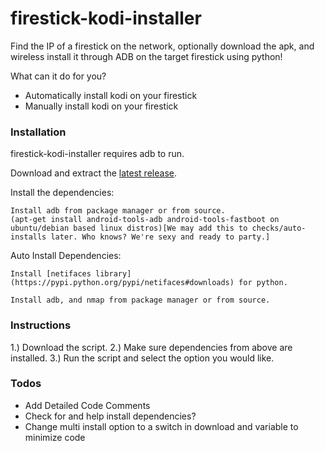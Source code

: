 # firestick-kodi-installer

Find the IP of a firestick on the network, optionally download the apk, and wireless install it through ADB on the target firestick using python!

What can it do for you?
  - Automatically install kodi on your firestick
  - Manually install kodi on your firestick


### Installation

firestick-kodi-installer requires adb to run.

Download and extract the [latest release](https://github.com/Bradart/firestick-kodi-installer/).

Install the dependencies:

```
Install adb from package manager or from source.
(apt-get install android-tools-adb android-tools-fastboot on ubuntu/debian based linux distros)[We may add this to checks/auto-installs later. Who knows? We're sexy and ready to party.]
```

Auto Install Dependencies:
```
Install [netifaces library](https://pypi.python.org/pypi/netifaces#downloads) for python.
```

```
Install adb, and nmap from package manager or from source. 
```
### Instructions

1.) Download the script.
2.) Make sure dependencies from above are installed.
3.) Run the script and select the option you would like.

### Todos

 - Add Detailed Code Comments
 - Check for and help install dependencies?
 - Change multi install option to a switch in download and variable to minimize code


